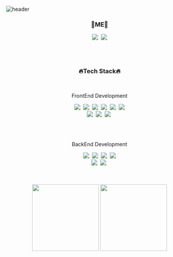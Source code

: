 ![header](https://capsule-render.vercel.app/api?type=cylinder&color=0:000000&height=150&section=header&text=Hi,%20this%20is%20Ji_Yun%20Github%20&fontColor=E91E63&fontSize=30)

<div align="center">
<!--   <h2>Hi, this is Ji_Yun Github</h2> -->
  
  <h3>🍊ME🍊</h3>
  <a href="https://Ji-Yoon98.github.io/" target="_blank"><img src="https://img.shields.io/badge/Tech Blog-FF8800?style=flat-square&logo=github&logoColor=white"/></a>&nbsp
  <a href="mailto:nmjk0123@gmail.com"><img src="https://img.shields.io/badge/Gmail-EA4335?style=flat-square&logo=gmail&logoColor=white&link=mailto:nmjk0123@gmail.com"/></a>
  
  </br></br>
  
  <h3>🔥Tech Stack🔥</h3>
  
  </br>
  
  <p>FrontEnd Development</p>
  <img src="https://img.shields.io/badge/HTML5-E34F26?style=flat-square&logo=html5&logoColor=white"/>&nbsp
  <img src="https://img.shields.io/badge/CSS3-1572B6?style=flat-square&logo=css3&logoColor=white"/>&nbsp
  <img src="https://img.shields.io/badge/JavaScript-F7DF1E?style=flat-square&logo=javascript&logoColor=black"/>&nbsp
  <img src="https://img.shields.io/badge/jQuery-0769AD?style=flat-square&logo=jQuery&logoColor=white"/>&nbsp
  <img src="https://img.shields.io/badge/JSON-000000?style=flat-square&logo=json&logoColor=white"/>&nbsp
  <img src="https://img.shields.io/badge/Bootstrap-7952B3?style=flat-square&logo=bootstrap&logoColor=white"/>
  </br>
<!--   <img src="https://img.shields.io/badge/Typescript-3178C6?style=flat-square&logo=Typescript&logoColor=white"/>&nbsp -->
  <img src="https://img.shields.io/badge/React-61DAFB?style=flat-square&logo=React&logoColor=black"/>&nbsp
  <img src="https://img.shields.io/badge/styled components-DB7093?style=flat-square&logo=styled-components&logoColor=white"/>&nbsp
  <img src="https://img.shields.io/badge/jest-C21325?style=flat-square&logo=jest&logoColor=white"/>&nbsp
  
  </br></br>
  
  <p>BackEnd Development</p>
  <img src="https://img.shields.io/badge/Java-007396?style=flat-square&logo=Java&logoColor=white">&nbsp
  <img src="https://img.shields.io/badge/Spring-6DB33F?style=flat-square&logo=Spring&logoColor=white"/>&nbsp
  <img src="https://img.shields.io/badge/ORACLE-F80000?style=flat-square&logo=oracle&logoColor=white"/>&nbsp
  <img src="https://img.shields.io/badge/MySQL-4479A1?style=flat-square&logo=MySQL&logoColor=white"/>
  </br>
  <img src="https://img.shields.io/badge/Node.js-339933?style=flat-square&logo=Node.js&logoColor=white"/>&nbsp
  <img src="https://img.shields.io/badge/Express-000000?style=flat-square&logo=Express&logoColor=white"/>&nbsp
  
  </br></br>
  <a href="https://github.com/Ji-Yoon98"><img align="center" style="height:180px" src="https://github-readme-stats.vercel.app/api?username=Ji-Yoon98&show_icons=true&include_all_commits=true&theme=radical&hide_border=true" /></a>
  <a href="https://github.com/Ji-Yoon98"><img align="center" style="height:180px" src="https://github-readme-stats.vercel.app/api/top-langs/?username=Ji-Yoon98&layout=compact&theme=radical&hide_border=true" /></a> 
  
</div>
